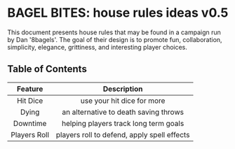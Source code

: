 # BAGEL BITES: house rules ideas v0.5

This document presents house rules that may be found in a campaign run by Dan '8bagels'. The goal of their design is to promote fun, collaboration, simplicity, elegance, grittiness, and interesting player choices.

## Table of Contents

| Feature       | Description |
|:-------------:|:-----------:|
|  Hit Dice     | use your hit dice for more |
|  Dying        | an alternative to death saving throws |
|  Downtime     | helping players track long term goals |
|  Players Roll | players roll to defend, apply spell effects |